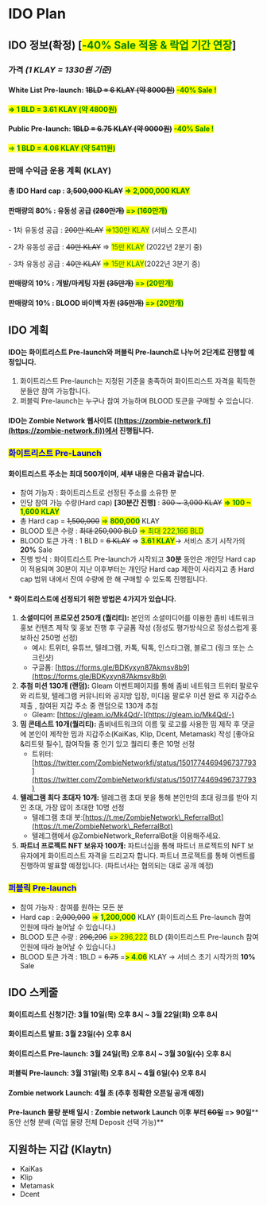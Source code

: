 # IDO Plan

## **IDO 정보(확정) \[**<mark style="color:green;">**-40% Sale 적용 & 락업 기간 연장**</mark>**]**

### 가격 _(1 KLAY = 1330원 기준)_

#### White List Pre-launch: ~~1BLD = 6 KLAY (약 8000원)~~  <mark style="color:green;">-40% Sale !</mark>

<mark style="color:green;">**=> 1 BLD = 3.61 KLAY (약 4800원)**</mark>

#### Public Pre-launch: ~~1BLD = 6.75 KLAY (약 9000원)~~   <mark style="color:green;">-40% Sale !</mark>

<mark style="color:green;">=></mark> <mark style="color:green;"></mark><mark style="color:green;">**1 BLD = 4.06 KLAY (약 5411원)**</mark>



### 판매 수익금 운용 계획 (KLAY)

#### 총 IDO Hard cap : ~~3,500,000 KLAY~~  <mark style="color:green;">**=> 2,000,000 KLAY**</mark>

#### 판매량의 80% : 유동성 공급 ~~(280만개)~~  <mark style="color:green;">=> (160만개)</mark>

&#x20; \- 1차 유동성 공급 : ~~200만 KLAY~~ <mark style="color:green;">=>130만  KLAY</mark> (서비스 오픈시)

&#x20; \- 2차 유동성 공급 : ~~40만 KLAY~~  => <mark style="color:green;">15만 KLAY</mark> (2022년 2분기 중)

&#x20; \- 3차 유동성 공급 : ~~40만 KLAY~~  <mark style="color:green;">=> 15만 KLAY</mark>(2022년 3분기 중)

#### 판매량의 10% : 개발/마케팅 자원 ~~(35만개)~~ <mark style="color:green;">=> (20만개)</mark>

#### 판매량의 10% : BLOOD 바이백 자원 ~~(35만개)~~ <mark style="color:green;">=> (20만개)</mark>



## **IDO 계획**

#### IDO는 화이트리스트 Pre-launch와 퍼블릭 Pre-launch로 나누어 2단계로 진행할 예정입니다.

1. 화이트리스트 Pre-launch는 지정된 기준을 충족하여 화이트리스트 자격을 획득한 분들만 참여 가능합니다.
2. 퍼블릭 Pre-launch는 누구나 참여 가능하며 BLOOD 토큰을 구매할 수 있습니다.

#### IDO는 Zombie Network 웹사이트 ([https://zombie-network.fi](https://zombie-network.fi))에서 진행됩니다.

####

### <mark style="color:blue;">화이트리스트 Pre-Launch</mark>

#### **화이트리스트 주소는 최대 500개이며, 세부 내용은 다음과 같습니다.**

* 참여 가능자 : 화이트리스트로 선정된 주소를 소유한 분
* 인당 참여 가능 수량(Hard cap) **\[30분간 진행]** : ~~300 \~ 3,000 KLAY~~ <mark style="color:green;">**=> 100 \~ 1,600 KLAY**</mark>
* 총 Hard cap = ~~1,500,000~~ <mark style="color:green;">=></mark> <mark style="color:green;">**800,000**</mark> <mark style="color:green;"></mark><mark style="color:green;"></mark> KLAY
* BLOOD 토큰 수량 : ~~최대 250,000 BLD~~ <mark style="color:green;">=> 최대 222,166 BLD</mark>
* BLOOD 토큰 가격 : 1 BLD = ~~6 KLAY~~  => <mark style="color:green;">**3.61 KLAY**</mark>→ 서비스 초기 시작가의 **20%** Sale&#x20;
* 진행 방식 : 화이트리스트 Pre-launch가 시작되고 **30분** 동안은 개인당 Hard cap이 적용되며 30분이 지난 이후부터는 개인당 Hard cap 제한이 사라지고 총 Hard cap 범위 내에서 잔여 수량에 한 해 구매할 수 있도록 진행됩니다.

#### **\* 화이트리스트에 선정되기 위한 방법은 4가지가 있습니다.**

1. **소셜미디어 프로모션 250개 (퀄리티):** 본인의 소셜미디어를 이용한 좀비 네트워크 홍보 컨텐츠 제작 및 홍보 진행 후 구글폼 작성 (정성도 평가방식으로 정성스럽게 홍보하신 250명 선정)&#x20;
   * 예시: 트위터, 유튜브, 텔레그램, 카톡, 틱톡, 인스타그램, 블로그 (링크 또는 스크린샷)
   * 구글폼: [https://forms.gle/BDKyxyn87Akmsv8b9](https://forms.gle/BDKyxyn87Akmsv8b9)
2. **추첨 미션 130개 (랜덤):** Gleam 이벤트페이지를 통해 좀비 네트워크 트위터 팔로우와 리트윗, 텔레그램 커뮤니티와 공지방 입장, 미디움 팔로우 미션 완료 후 지갑주소 제출 , 참여된 지갑 주소 중 랜덤으로 130개 추첨&#x20;
   * Gleam: [https://gleam.io/Mk4Qd/-](https://gleam.io/Mk4Qd/-)
3. **밈 콘테스트 10개(퀄리티):** 좀비네트워크의 이름 및 로고를 사용한 밈 제작 후 댓글에 본인이 제작한 밈과 지갑주소(KaiKas, Klip, Dcent, Metamask) 작성 \[좋아요&리트윗 필수], 참여작들 중 인기 있고 퀄리티 좋은 10명 선정
   * 트위터: [https://twitter.com/ZombieNetworkfi/status/1501774469496737793](https://twitter.com/ZombieNetworkfi/status/1501774469496737793)
4. **텔레그램 최다 초대자 10개:** 텔레그램 초대 봇을 통해 본인만의 초대 링크를 받아 지인 초대, 가장 많이 초대한 10명 선정
   * 텔레그램 초대 봇:[https://t.me/ZombieNetwork\_ReferralBot](https://t.me/ZombieNetwork\_ReferralBot)
   * 텔레그램에서 @ZombieNetwork\_ReferralBot을 이용해주세요.
5. **파트너 프로젝트 NFT 보유자 100개:** 파트너십을 통해 파트너 프로젝트의 NFT 보유자에게 화이트리스트 자격을 드리고자 합니다. 파트너 프로젝트를 통해 이벤트를 진행하여 발표할 예정입니다. (파트너사는 협의되는 대로 공개 예정)

### <mark style="color:blue;">퍼블릭 Pre-launch</mark> &#x20;

* 참여 가능자 : 참여를 원하는 모든 분
* Hard cap : ~~2,000,000~~ <mark style="color:green;">=></mark> <mark style="color:green;"></mark><mark style="color:green;">**1,200,000**</mark> KLAY (화이트리스트 Pre-launch 참여 인원에 따라 늘어날 수 있습니다.)
* BLOOD 토큰 수량 : ~~296,296~~ <mark style="color:green;">=> 296,222</mark> BLD (화이트리스트 Pre-launch 참여 인원에 따라 늘어날 수 있습니다.)
* BLOOD 토큰 가격 : 1BLD = ~~6.75~~ =<mark style="color:green;">**> 4.06**</mark> KLAY → 서비스 초기 시작가의 **10%** Sale&#x20;

## **IDO 스케줄**

#### 화이트리스트 신청기간: 3월 10일(목) 오후 8시 \~ 3월 22일(화) 오후 8시

#### 화이트리스트 발표: 3월 23일(수) 오후 8시

#### 화이트리스트 Pre-launch: 3월 24일(목) 오후 8시 \~ 3월 30일(수) 오후 8시

#### 퍼블릭 Pre-launch: 3월 31일(목) 오후 8시 \~ 4월 6일(수) 오후 8시

#### Zombie network Launch: 4월 초 (추후 정확한 오픈일 공개 예정)&#x20;

**Pre-launch 물량 분배 일시 : Zombie network Launch 이후 부터 **~~**60일**~~**  **<mark style="color:green;">**=> 90일**</mark>** 동안 선형 분배 (락업 물량 전체 Deposit 선택 가능)**



## 지원하는 지갑 (Klaytn)

* KaiKas
* Klip
* Metamask
* Dcent


